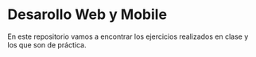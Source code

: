 # Desarollo Web y Mobile
En este repositorio vamos a encontrar los ejercicios realizados en clase y los que son de práctica. 
